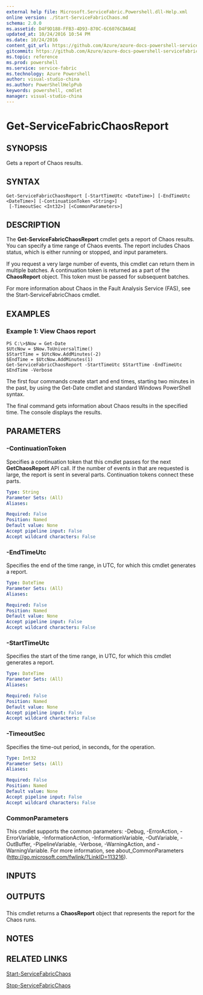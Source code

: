 ```yaml
---
external help file: Microsoft.ServiceFabric.Powershell.dll-Help.xml
online version: ./Start-ServiceFabricChaos.md
schema: 2.0.0
ms.assetid: D4F9D188-FFB3-4D93-870C-6C6076CBA6AE
updated_at: 10/24/2016 10:54 PM
ms.date: 10/24/2016
content_git_url: https://github.com/Azure/azure-docs-powershell-servicefabric/blob/master/Service-Fabric-cmdlets/ServiceFabric/vlatest/Get-ServiceFabricChaosReport.md
gitcommit: https://github.com/Azure/azure-docs-powershell-servicefabric/blob/865a3e19e58e9be5871c4d9834591e4ba1c1b9ec/Service-Fabric-cmdlets/ServiceFabric/vlatest/Get-ServiceFabricChaosReport.md
ms.topic: reference
ms.prod: powershell
ms.service: service-fabric
ms.technology: Azure Powershell
author: visual-studio-china
ms.author: PowerShellHelpPub
keywords: powershell, cmdlet
manager: visual-studio-china
---
```


# Get-ServiceFabricChaosReport

## SYNOPSIS
Gets a report of Chaos results.

## SYNTAX

```
Get-ServiceFabricChaosReport [-StartTimeUtc <DateTime>] [-EndTimeUtc <DateTime>] [-ContinuationToken <String>]
 [-TimeoutSec <Int32>] [<CommonParameters>]
```

## DESCRIPTION
The **Get-ServiceFabricChaosReport** cmdlet gets a report of Chaos results.
You can specify a time range of Chaos events.
The report includes Chaos status, which is either running or stopped, and input parameters.

If you request a very large number of events, this cmdlet can return them in multiple batches.
A continuation token is returned as a part of the **ChaosReport** object.
This token must be passed for subsequent batches.

For more information about Chaos in the Fault Analysis Service (FAS), see the Start-ServiceFabricChaos cmdlet.

## EXAMPLES

### Example 1: View Chaos report
```
PS C:\>$Now = Get-Date
$UtcNow = $Now.ToUniversalTime()
$StartTime = $UtcNow.AddMinutes(-2)
$EndTime = $UtcNow.AddMinutes(1)
Get-ServiceFabricChaosReport -StartTimeUtc $StartTime -EndTimeUtc $EndTime -Verbose
```

The first four commands create start and end times, starting two minutes in the past, by using the Get-Date cmdlet and standard Windows PowerShell syntax.

The final command gets information about Chaos results in the specified time.
The console displays the results.

## PARAMETERS

### -ContinuationToken
Specifies a continuation token that this cmdlet passes for the next **GetChaosReport** API call.
If the number of events in that are requested is large, the report is sent in several parts.
Continuation tokens connect these parts.

```yaml
Type: String
Parameter Sets: (All)
Aliases: 

Required: False
Position: Named
Default value: None
Accept pipeline input: False
Accept wildcard characters: False
```

### -EndTimeUtc
Specifies the end of the time range, in UTC, for which this cmdlet generates a report.

```yaml
Type: DateTime
Parameter Sets: (All)
Aliases: 

Required: False
Position: Named
Default value: None
Accept pipeline input: False
Accept wildcard characters: False
```

### -StartTimeUtc
Specifies the start of the time range, in UTC, for which this cmdlet generates a report.

```yaml
Type: DateTime
Parameter Sets: (All)
Aliases: 

Required: False
Position: Named
Default value: None
Accept pipeline input: False
Accept wildcard characters: False
```

### -TimeoutSec
Specifies the time-out period, in seconds, for the operation.

```yaml
Type: Int32
Parameter Sets: (All)
Aliases: 

Required: False
Position: Named
Default value: None
Accept pipeline input: False
Accept wildcard characters: False
```

### CommonParameters
This cmdlet supports the common parameters: -Debug, -ErrorAction, -ErrorVariable, -InformationAction, -InformationVariable, -OutVariable, -OutBuffer, -PipelineVariable, -Verbose, -WarningAction, and -WarningVariable. For more information, see about_CommonParameters (http://go.microsoft.com/fwlink/?LinkID=113216).

## INPUTS

## OUTPUTS

###  
This cmdlet returns a **ChaosReport** object that represents the report for the Chaos runs.

## NOTES

## RELATED LINKS

[Start-ServiceFabricChaos](./Start-ServiceFabricChaos.md)

[Stop-ServiceFabricChaos](./Stop-ServiceFabricChaos.md)



